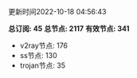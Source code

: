 更新时间2022-10-18 04:56:43

**总订阅: 45**
**总节点: 2117**
**有效节点: 341**
- v2ray节点: 176
- ss节点: 130
- trojan节点: 35
